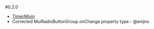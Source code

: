 #0.2.0
* [TimerMixin](https://github.com/chandu0101/scalajs-react-components/blob/master/core/src/main/scala/chandu0101/scalajs/react/components/mixins/TimerMixin.scala)
* Corrected MuiRadioButtonGroup onChange property type - @enijns